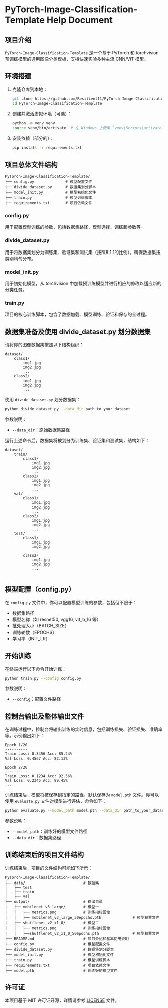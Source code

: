 # PyTorch-Image-Classification-Template Help Document

## 项目介绍
`PyTorch-Image-Classification-Template` 是一个基于 PyTorch 和 torchvision 预训练模型的通用图像分类模板，支持快速实验多种主流 CNN/ViT 模型。

## 环境搭建
1. 克隆仓库到本地：
    ```bash
    git clone https://github.com/Resilient11/PyTorch-Image-Classification-Template.git
    cd PyTorch-Image-Classification-Template
    ```

2. 创建并激活虚拟环境（可选）：
    ```bash
    python -m venv venv
    source venv/bin/activate  # 在 Windows 上使用 `venv\Scripts\activate`
    ```

3. 安装依赖（部分的）：
    ```bash
    pip install -r requirements.txt
    ```

## 项目总体文件结构
```
PyTorch-Image-Classification-Template/
├── config.py              # 模型配置文件
├── divide_dataset.py      # 数据集划分脚本
├── model_init.py          # 模型初始化文件
├── train.py               # 模型训练脚本
├── requirements.txt       # 项目依赖文件
```

### config.py
用于配置模型训练的参数，包括数据集路径、模型选择、训练超参数等。

### divide_dataset.py
用于将数据集划分为训练集、验证集和测试集（按照8:1:1的比例），确保数据集按类别均匀分布。

### model_init.py
用于初始化模型，从 torchvision 中加载预训练模型并进行相应的修改以适应新的分类任务。

### train.py
项目的核心训练脚本，包含了数据加载、模型训练、验证和保存的全过程。

## 数据集准备及使用 divide_dataset.py 划分数据集
请将你的图像数据集按照以下结构组织：
```
dataset/
    class1/
        img1.jpg
        img2.jpg
        ...
    class2/
        img1.jpg
        img2.jpg
        ...
```

使用 `divide_dataset.py` 划分数据集：
```bash
python divide_dataset.py --data_dir path_to_your_dataset
```
参数说明：
- `--data_dir`：原始数据集路径

运行上述命令后，数据集将被划分为训练集、验证集和测试集，结构如下：
```
dataset/
    train/
        class1/
            img1.jpg
            img2.jpg
            ...
        class2/
            img1.jpg
            img2.jpg
            ...
    val/
        class1/
            img1.jpg
            img2.jpg
            ...
        class2/
            img1.jpg
            img2.jpg
            ...
    test/
        class1/
            img1.jpg
            img2.jpg
            ...
        class2/
            img1.jpg
            img2.jpg
            ...
    
```

## 模型配置（config.py）
在 `config.py` 文件中，你可以配置模型训练的参数，包括但不限于：
- 数据集路径
- 模型名称（如 resnet50, vgg16, vit_b_16 等）
- 批处理大小（BATCH_SIZE）
- 训练轮数（EPOCHS）
- 学习率（INIT_LR）

## 开始训练
在终端运行以下命令开始训练：
```bash
python train.py --config config.py
```
参数说明：
- `--config`：配置文件路径

## 控制台输出及整体输出文件
在训练过程中，控制台将输出训练的实时信息，包括训练损失、验证损失、准确率等。示例输出如下：
```
Epoch 1/20
----------
Train Loss: 0.3456 Acc: 85.24%
Val Loss: 0.4567 Acc: 82.13%

Epoch 2/20
----------
Train Loss: 0.1234 Acc: 92.56%
Val Loss: 0.2345 Acc: 89.45%
...
```

训练结束后，模型将被保存到指定的路径，默认保存为 `model.pth` 文件。你可以使用 `evaluate.py` 文件对模型进行评估，命令如下：
```bash
python evaluate.py --model_path model.pth --data_dir path_to_your_dataset
```
参数说明：
- `--model_path`：训练好的模型文件路径
- `--data_dir`：数据集路径

## 训练结束后的项目文件结构
训练结束后，项目的文件结构可能如下所示：
```
PyTorch-Image-Classification-Template/
├── data/                          # 数据集
│   ├── test    
│   ├── train        
│   ├── val
├── output/                        # 输出目录
│   ├── mobilenet_v3_large/        # 模型一
|   │   ├── metrics.png            # 训练指标图像
|   │   ├── mobilenet_v3_large_50epochs.pth              # 模型权重文件
│   ├── shufflenet_v2_x1_0/        # 模型二
|   │   ├── metrics.png            # 训练指标图像
|   │   ├──shufflenet_v2_x1_0_50epochs.pth               # 模型权重文件
├── README.md                      # 项目介绍和基本使用说明
├── config.py                      # 模型配置文件
├── divide_dataset.py              # 数据集划分脚本
├── model_init.py                  # 模型初始化文件
├── train.py                       # 模型训练脚本
├── requirements.txt               # 项目依赖文件
├── model.pth                      # 训练好的模型文件

```

## 许可证
本项目基于 MIT 许可证开源，详情请参考 [LICENSE](LICENSE) 文件。
